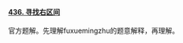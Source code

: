 #### [436. 寻找右区间](https://leetcode.cn/problems/find-right-interval/)

官方题解。先理解fuxuemingzhu的题意解释，再理解。